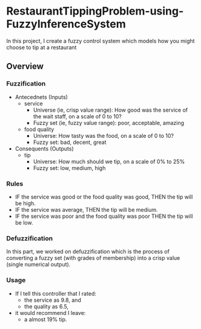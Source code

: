# RestaurantTippingProblem-using-FuzzyInferenceSystem
In this project, I create a fuzzy control system which models how you might choose to tip at a restaurant
## Overview
### Fuzzification
- Antecednets (Inputs)
  - service
    - Universe (ie, crisp value range): How good was the service of the wait staff, on a scale of 0 to 10?
    - Fuzzy set (ie, fuzzy value range): poor, acceptable, amazing
  - food quality
    - Universe: How tasty was the food, on a scale of 0 to 10?
    - Fuzzy set: bad, decent, great
- Consequents (Outputs)
  - tip
    - Universe: How much should we tip, on a scale of 0% to 25%
    - Fuzzy set: low, medium, high
### Rules
- IF the service was good or the food quality was good, THEN the tip will be high.
- IF the service was average, THEN the tip will be medium.
- IF the service was poor and the food quality was poor THEN the tip will be low.
### Defuzzification
In this part, we worked on defuzzification which is the process of converting a fuzzy set (with grades of membership) into a crisp value (single numerical output).
### Usage
- If I tell this controller that I rated:
  - the service as 9.8, and
  - the quality as 6.5,
- it would recommend I leave:
  - a almost 19% tip.
